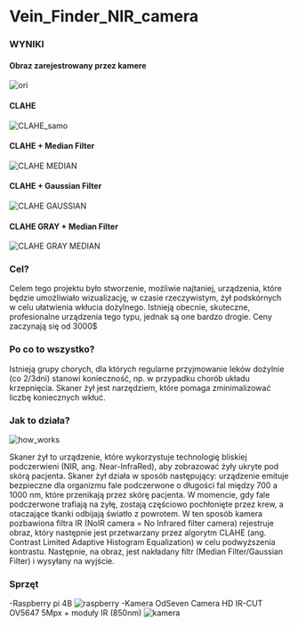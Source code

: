 # Vein_Finder_NIR_camera
### WYNIKI
#### Obraz zarejestrowany przez kamere
![ori](https://user-images.githubusercontent.com/120425774/219521156-9f1e4441-8b21-4a45-9fe9-f68e8397a692.jpg)
#### CLAHE
![CLAHE_samo](https://user-images.githubusercontent.com/120425774/219521268-9f01fa3c-147e-4599-993e-a9984521db71.jpg)
#### CLAHE + Median Filter
![CLAHE MEDIAN](https://user-images.githubusercontent.com/120425774/219521323-53cdf4f9-16bd-412f-8ff5-160d1b7c01ad.jpg)
#### CLAHE + Gaussian Filter
![CLAHE GAUSSIAN](https://user-images.githubusercontent.com/120425774/219521338-c64d28ba-8005-43e1-a37b-6b83e03c05dc.jpg)
#### CLAHE GRAY + Median Filter
![CLAHE GRAY MEDIAN](https://user-images.githubusercontent.com/120425774/219521435-039208a7-3266-4f1f-9f91-9a278c4e08fb.jpg)


### Cel?
Celem tego projektu było stworzenie, możliwie najtaniej, urządzenia, które będzie umożliwiało wizualizację, w czasie rzeczywistym, żył podskórnych w celu ułatwienia wkłucia dożylnego. Istnieją obecnie, skuteczne, profesionalne urządzenia tego typu, jednak są one bardzo drogie. Ceny zaczynają się od 3000$
### Po co to wszystko?
Istnieją grupy chorych, dla których regularne przyjmowanie leków dożylnie (co 2/3dni) stanowi konieczność, np. w przypadku chorób układu krzepnięcia. Skaner żył jest narzędziem, które pomaga zminimalizować liczbę koniecznych wkłuć.
### Jak to działa?
![how_works](https://user-images.githubusercontent.com/120425774/219519729-e103330e-1e00-4065-a052-114915c339bf.png)

Skaner żył to urządzenie, które wykorzystuje technologię bliskiej podczerwieni (NIR, ang. Near-InfraRed), aby zobrazować żyły ukryte pod skórą pacjenta. 
Skaner żył działa w sposób następujący: urządzenie emituje bezpieczne dla organizmu fale podczerwone o długości fal między 700 a 1000 nm, które przenikają przez skórę pacjenta. W momencie, gdy fale podczerwone trafiają na żyłę, zostają częściowo pochłonięte przez krew, a otaczające tkanki odbijają światło z powrotem.
W ten sposób kamera pozbawiona filtra IR (NoIR camera = No Infrared filter camera) rejestruje obraz, który następnie jest przetwarzany przez algorytm CLAHE (ang. Contrast Limited Adaptive Histogram Equalization) w celu podwyższenia kontrastu. Następnie, na obraz, jest nakładany filtr (Median Filter/Gaussian Filter) i wysyłany na wyjście.

### Sprzęt
-Raspberry pi 4B
![raspberry](https://user-images.githubusercontent.com/120425774/219519043-36ef3765-eb90-4844-9529-c078ed58def6.jpg)
-Kamera OdSeven Camera HD IR-CUT OV5647 5Mpx + moduły IR (850nm)
![kamera](https://user-images.githubusercontent.com/120425774/219519215-5b22be91-8f97-4141-aab5-ef4c1bae8114.jpg)

